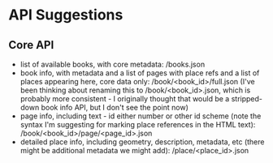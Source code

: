 API Suggestions
===============

Core API
-----------
 * list of available books, with core metadata:
        /books.json
 * book info, with metadata and a list of pages with place refs and a list of places appearing here, core data only:
        /book/<book_id>/full.json (I've been thinking about renaming this to /book/<book_id>.json, which is probably more consistent - I originally thought that would be a stripped-down book info API, but I don't see the point now)
 * page info, including text - id either number or other id scheme (note the syntax I'm suggesting for marking place references in the HTML text):
        /book/<book_id>/page/<page_id>.json
 * detailed place info, including geometry, description, metadata, etc (there might be additional metadata we might add):
        /place/<place_id>.json